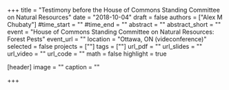+++
title = "Testimony before the House of Commons Standing Committee on Natural Resources"
date = "2018-10-04"
draft = false
authors = ["Alex M Chubaty"]
#time_start = ""
#time_end = ""
abstract = ""
abstract_short = ""
event = "House of Commons Standing Committee on Natural Resources: Forest Pests"
event_url = ""
location = "Ottawa, ON (videconference)"
selected = false
projects = [""]
tags = [""]
url_pdf = ""
url_slides = ""
url_video = ""
url_code = ""
math = false
highlight = true

[header]
image = ""
caption = ""

+++
